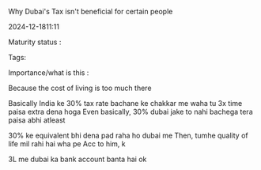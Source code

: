 
Why Dubai's Tax isn't beneficial for certain people

2024-12-1811:11

Maturity  status : 

Tags: 

Importance/what is this  : 




Because the cost of living is too much there 

Basically India ke 30% tax rate bachane ke chakkar me waha tu 3x time paisa extra dena hoga 
Even basically, 30% dubai jake to nahi bachega tera paisa abhi atleast 

30% ke equivalent bhi dena pad raha ho dubai me 
Then, tumhe quality of life mil rahi hai wha pe Acc to him, k


3L me dubai ka bank account banta hai ok